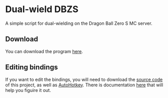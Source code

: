 # Dual-wield DBZS
A simple script for dual-wielding on the Dragon Ball Zero S MC server.

## Download
You can download the program [here](https://github.com/Gerbagel/dualWeidDBZS/releases/tag/release).
## Editing bindings
If you want to edit the bindings, you will need to download the [source code](https://github.com/Gerbagel/dualWeidDBZS/archive/refs/tags/release.zip) of this project, as well as [AutoHotkey](https://www.autohotkey.com/). There is documentation [here](https://www.autohotkey.com/docs/AutoHotkey.htm) that will help you figuire it out. 